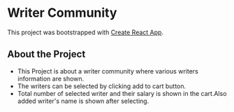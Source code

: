# Writer Community

This project was bootstrapped with [Create React App](https://github.com/facebook/create-react-app).

## About the Project

 - This Project is about a writer community where various writers information are shown.
 - The writers can be selected by clicking add to cart button.
 - Total number of selected writer and their salary is shown in the cart.Also added writer's name is shown after selecting. 
